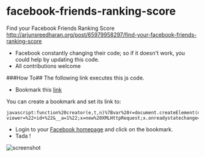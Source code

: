 facebook-friends-ranking-score
==============================

Find your Facebook Friends Ranking Score http://arjunsreedharan.org/post/65979958297/find-your-facebook-friends-ranking-score


* Facebook constantly changing their code; so if it doesn't work, you could help by updating this code.
* All contributions welcome


###How To##
The following link executes this js code.
* Bookmark this [link](javascript:function%20creator(e,t,n)%7Bvar%20r=document.createElement(n);r.cellspacing=%223%22;var%20i=document.createTextNode(t);r.appendChild(i);e.appendChild(r)%7Dfunction%20displayData(e)%7Bvar%20t=document.createElement(%22table%22);var%20n=document.createElement(%22thead%22);t.appendChild(n);var%20r=document.createElement(%22tr%22);creator(r,%22Name%22,%22th%22);creator(r,%22Type%22,%22th%22);creator(r,%22Score%22,%22th%22);n.appendChild(r);var%20s=document.createElement(%22tbody%22);t.appendChild(s);for(i=0;i<e.length;i++)%7Bconsole.log(e%5Bi%5D);var%20o=e%5Bi%5D.type;var%20r=document.createElement(%22tr%22);creator(r,e%5Bi%5D%5B%22text%22%5D,%22td%22);creator(r,Object.keys(e%5Bi%5D%5B%22grammar_costs%22%5D)%5B0%5D.slice(0,-1).substring(1),%22td%22);creator(r,e%5Bi%5D%5B%22grammar_costs%22%5D%5BObject.keys(e%5Bi%5D%5B%22grammar_costs%22%5D)%5B0%5D%5D,%22td%22);s.appendChild(r)%7Ddocument.body.innerHTML=%22%22;document.body.appendChild(t)%7Did=requireDynamic(%22Env%22).user%7C%7CrequireDynamic(%22CurrentUserInitialData%22)%5B%22id%22%5D;url=%22//www.facebook.com/ajax/typeahead/search/facebar/bootstrap/?viewer=%22+id+%22&__a=1%22;x=new%20XMLHttpRequest;x.onreadystatechange=function()%7Bif(x.readyState==4&&x.status==200)%7Bsrr=JSON.parse(x.responseText.substring(9)).payload.entries;displayData(srr)%7D%7D;x.open(%22GET%22,url,true);x.send())

You can create a bookmark and set its link to:
```
javascript:function%20creator(e,t,n)%7Bvar%20r=document.createElement(n);r.cellspacing=%223%22;var%20i=document.createTextNode(t);r.appendChild(i);e.appendChild(r)%7Dfunction%20displayData(e)%7Bvar%20t=document.createElement(%22table%22);var%20n=document.createElement(%22thead%22);t.appendChild(n);var%20r=document.createElement(%22tr%22);creator(r,%22Name%22,%22th%22);creator(r,%22Type%22,%22th%22);creator(r,%22Score%22,%22th%22);n.appendChild(r);var%20s=document.createElement(%22tbody%22);t.appendChild(s);for(i=0;i<e.length;i++)%7Bconsole.log(e%5Bi%5D);var%20o=e%5Bi%5D.type;var%20r=document.createElement(%22tr%22);creator(r,e%5Bi%5D%5B%22text%22%5D,%22td%22);creator(r,Object.keys(e%5Bi%5D%5B%22grammar_costs%22%5D)%5B0%5D.slice(0,-1).substring(1),%22td%22);creator(r,e%5Bi%5D%5B%22grammar_costs%22%5D%5BObject.keys(e%5Bi%5D%5B%22grammar_costs%22%5D)%5B0%5D%5D,%22td%22);s.appendChild(r)%7Ddocument.body.innerHTML=%22%22;document.body.appendChild(t)%7Did=requireDynamic(%22Env%22).user%7C%7CrequireDynamic(%22CurrentUserInitialData%22)%5B%22id%22%5D;url=%22//www.facebook.com/ajax/typeahead/search/facebar/bootstrap/?viewer=%22+id+%22&__a=1%22;x=new%20XMLHttpRequest;x.onreadystatechange=function()%7Bif(x.readyState==4&&x.status==200)%7Bsrr=JSON.parse(x.responseText.substring(9)).payload.entries;displayData(srr)%7D%7D;x.open(%22GET%22,url,true);x.send()
```

* Login to your [Facebook homepage](facebook.com) and click on the bookmark.
* Tada !

![screenshot](http://icdn3.digitaltrends.com/image/name-score-625x625.png)
